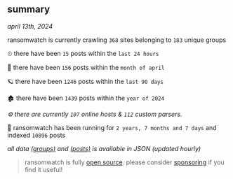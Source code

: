 
## summary
_april 13th, 2024_

ransomwatch is currently crawling `368` sites belonging to `183` unique groups

⏲ there have been `15` posts within the `last 24 hours`

🦈 there have been `156` posts within the `month of april`

🪐 there have been `1246` posts within the `last 90 days`

🏚 there have been `1439` posts within the `year of 2024`

_⚙️ there are currently `107` online hosts & `112` custom parsers._

🦕 ransomwatch has been running for `2 years, 7 months and 7 days` and indexed `10896` posts

_all data  [(groups)](http://ransomwhat.telemetry.ltd/groups) and [(posts)](http://ransomwhat.telemetry.ltd/posts) is available in JSON (updated hourly)_

> ransomwatch is fully [open source](https://github.com/joshhighet/ransomwatch#ransomwatch--). please consider [sponsoring](https://github.com/sponsors/joshhighet) if you find it useful!
